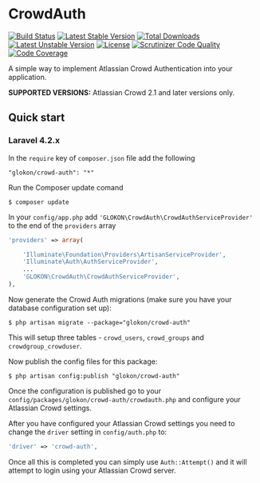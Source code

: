 CrowdAuth
========

[![Build Status](https://travis-ci.org/GLOKON/crowd-auth.svg)](https://travis-ci.org/GLOKON/crowd-auth)
[![Latest Stable Version](https://poser.pugx.org/glokon/crowd-auth/v/stable)](https://packagist.org/packages/glokon/crowd-auth)
[![Total Downloads](https://poser.pugx.org/glokon/crowd-auth/downloads)](https://packagist.org/packages/glokon/crowd-auth)
[![Latest Unstable Version](https://poser.pugx.org/glokon/crowd-auth/v/unstable)](https://packagist.org/packages/glokon/crowd-auth)
[![License](https://poser.pugx.org/glokon/crowd-auth/license)](https://packagist.org/packages/glokon/crowd-auth)
[![Scrutinizer Code Quality](https://scrutinizer-ci.com/g/GLOKON/crowd-auth/badges/quality-score.png?b=master)](https://scrutinizer-ci.com/g/GLOKON/crowd-auth/?branch=master)
[![Code Coverage](https://scrutinizer-ci.com/g/GLOKON/crowd-auth/badges/coverage.png?b=master)](https://scrutinizer-ci.com/g/GLOKON/crowd-auth/?branch=master)

A simple way to implement Atlassian Crowd Authentication into your application.

**SUPPORTED VERSIONS:** Atlassian Crowd 2.1 and later versions only.

## Quick start

### Laravel 4.2.x

In the `require` key of `composer.json` file add the following

    "glokon/crowd-auth": "*"

Run the Composer update comand

    $ composer update

In your `config/app.php` add `'GLOKON\CrowdAuth\CrowdAuthServiceProvider'` to the end of the `providers` array

```php
'providers' => array(

    'Illuminate\Foundation\Providers\ArtisanServiceProvider',
    'Illuminate\Auth\AuthServiceProvider',
    ...
    'GLOKON\CrowdAuth\CrowdAuthServiceProvider',
),
```

Now generate the Crowd Auth migrations (make sure you have your database configuration set up):

    $ php artisan migrate --package="glokon/crowd-auth"

This will setup three tables - `crowd_users`, `crowd_groups` and `crowdgroup_crowduser`.

Now publish the config files for this package:

    $ php artisan config:publish "glokon/crowd-auth"

Once the configuration is published go to your `config/packages/glokon/crowd-auth/crowdauth.php` and configure your Atlassian Crowd settings.

After you have configured your Atlassian Crowd settings you need to change the `driver` setting in `config/auth.php` to:

```php
'driver' => 'crowd-auth',
```

Once all this is completed you can simply use `Auth::Attempt()` and it will attempt to login using your Atlassian Crowd server.